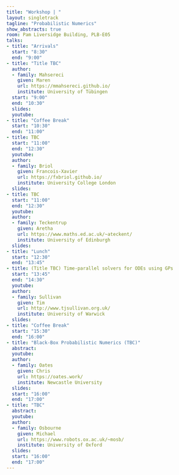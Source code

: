 ```yaml
---
title: "Workshop | "
layout: singletrack
tagline: "Probabilistic Numerics"
show_abstracts: true
room: Pam Liversidge Building, PLB-E05
talks:
- title: "Arrivals"
  start: "8:30"
  end: "9:00"
- title: "Title TBC"
  author:
  - family: Mahsereci
    given: Maren
    url: https://mmahsereci.github.io/
    institute: University of Tübingen
  start: "9:00"
  end: "10:30"
  slides: 
  youtube: 
- title: "Coffee Break"
  start: "10:30"
  end: "11:00"
- title: TBC
  start: "11:00"
  end: "12:30"
  youtube: 
  author:
  - family: Briol
    given: Francois-Xavier
    url: https://fxbriol.github.io/
    institute: University College London
  slides: 
- title: TBC
  start: "11:00"
  end: "12:30"
  youtube: 
  author:
  - family: Teckentrup
    given: Aretha
    url: https://www.maths.ed.ac.uk/~ateckent/
    institute: University of Edinburgh
  slides: 
- title: "Lunch"
  start: "12:30"
  end: "13:45"  
- title: (Title TBC) Time-parallel solvers for ODEs using GPs
  start: "13:45"
  end: "14:30"
  youtube: 
  author:
  - family: Sullivan
    given: Tim
    url: http://www.tjsullivan.org.uk/
    institute: University of Warwick
  slides: 
- title: "Coffee Break"
  start: "15:30"
  end: "16:00"
- title: "Black-Box Probabilistic Numerics (TBC)"
  abstract:
  youtube:
  author:
  - family: Oates 
    given: Chris
    url: https://oates.work/
    institute: Newcastle University
  slides: 
  start: "16:00"
  end: "17:00"
- title: "TBC"
  abstract:
  youtube:
  author:
  - family: Osbourne
    given: Michael 
    url: https://www.robots.ox.ac.uk/~mosb/
    institute: University of Oxford
  slides: 
  start: "16:00"
  end: "17:00"
---
```

